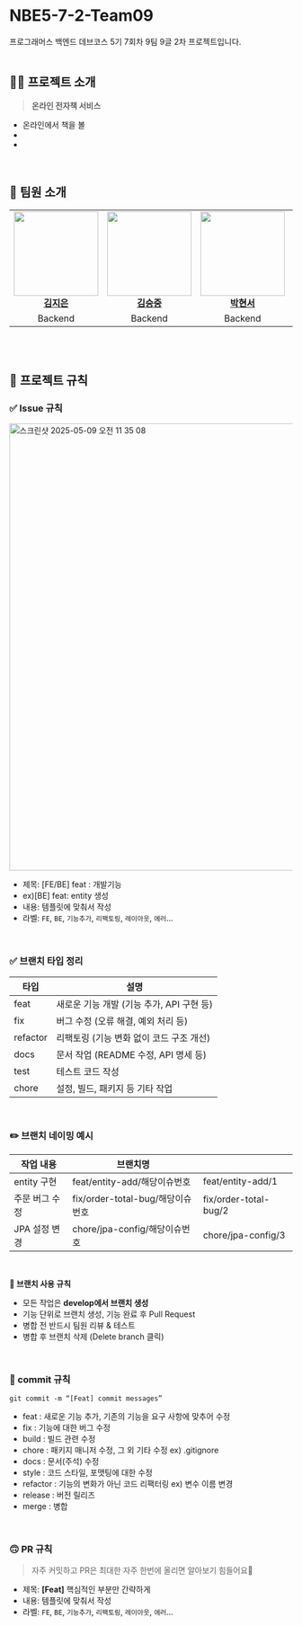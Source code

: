 # NBE5-7-2-Team09
프로그래머스 백엔드 데브코스 5기 7회차 9팀 9글 2차 프로젝트입니다.
<br>
<br>
## 🙋‍♀️ **프로젝트 소개**
> **온라인 전자책 서비스**
- 온라인에서 책을 볼 
- 
- 

<br>

## 👯 **팀원 소개**

<table>
  <tr>
    <td align="center">
      <a href="https://github.com/iamjieunkim"><img src="https://avatars.githubusercontent.com/u/83564946?v=4" width="150px"/></a><br/>
      <a href="https://github.com/iamjieunkim"><b>김지은</b></a>
    </td>
    <td align="center">
      <a href="https://github.com/kimsj0970"><img src="https://avatars.githubusercontent.com/u/53886275?v=4" width="150px"/></a><br/>
      <a href="https://github.com/kimsj0970"><b>김승중</b></a>
    </td>
    <td align="center">
      <a href="https://github.com/hyunwestpark"><img src="https://avatars.githubusercontent.com/u/123967536?v=4" width="150px"/></a><br/>
      <a href="https://github.com/hyunwestpark"><b>박현서</b></a>
    </td>
    <td align="center">
      <a href="https://github.com/chw0912"><img src="https://avatars.githubusercontent.com/u/95081400?v=4" width="150px"/></a><br/>
      <a href="https://github.com/chw0912"><b>최희웅</b></a>
    </td>
    <td align="center">
      <a href="https://github.com/HwuanPage"><img src="https://avatars.githubusercontent.com/u/39082854?v=4" width="150px"/></a><br/>
      <a href="https://github.com/HwuanPage"><b>황성철</b></a>
    </td>
  </tr>
  <tr>
    <td align="center">Backend</td>
    <td align="center">Backend</td>
    <td align="center">Backend</td>
    <td align="center">Backend</td>
    <td align="center">Backend</td>
  </tr>
</table>

<br>
<br>

## 📏 **프로젝트 규칙**
### ✅ Issue 규칙
<img width="796" alt="스크린샷 2025-05-09 오전 11 35 08" src="https://github.com/user-attachments/assets/27e57572-c61c-4958-8f39-e52ae7b3d16f" />

- 제목: [FE/BE] feat : 개발기능
- ex)[BE] feat: entity 생성
- 내용: 템플릿에 맞춰서 작성
- 라벨: `FE`, `BE`, `기능추가`, `리팩토링`, `레이아웃`, `에러`...
<br>

### ✅ 브랜치 타입 정리

| **타입** | **설명** |
| --- | --- |
| feat | 새로운 기능 개발 (기능 추가, API 구현 등) |
| fix | 버그 수정 (오류 해결, 예외 처리 등) |
| refactor | 리팩토링 (기능 변화 없이 코드 구조 개선) |
| docs | 문서 작업 (README 수정, API 명세 등) |
| test | 테스트 코드 작성 |
| chore | 설정, 빌드, 패키지 등 기타 작업 |
<br>

### **✏️ 브랜치 네이밍 예시**

| **작업 내용** | **브랜치명** |  |
| --- | --- | --- |
| entity 구현 | feat/entity-add/해당이슈번호 | feat/entity-add/1 |
| 주문 버그 수정 | fix/order-total-bug/해당이슈번호 | fix/order-total-bug/2 |
| JPA 설정 변경 | chore/jpa-config/해당이슈번호 | chore/jpa-config/3 |
<br>

**📘 브랜치 사용 규칙**

- 모든 작업은 **develop에서 브랜치 생성**
- 기능 단위로 브랜치 생성, 기능 완료 후 Pull Request
- 병합 전 반드시 팀원 리뷰 & 테스트
- 병합 후 브랜치 삭제 (Delete branch 클릭)
<br>

### 🤯 commit 규칙
`git commit -m “[Feat] commit messages”`

- feat : 새로운 기능 추가, 기존의 기능을 요구 사항에 맞추어 수정
- fix : 기능에 대한 버그 수정
- build : 빌드 관련 수정
- chore : 패키지 매니저 수정, 그 외 기타 수정 ex) .gitignore
- docs : 문서(주석) 수정
- style : 코드 스타일, 포맷팅에 대한 수정
- refactor : 기능의 변화가 아닌 코드 리팩터링 ex) 변수 이름 변경
- release : 버전 릴리즈
- merge : 병합

<br>

### 🙃 PR 규칙

> 자주 커밋하고 PR은 최대한 자주 한번에 올리면 알아보기 힘들어요🥲
> 
- 제목: **[Feat]** 핵심적인 부분만 간략하게
- 내용: 템플릿에 맞춰서 작성
- 라벨: `FE`, `BE`, `기능추가`, `리팩토링`, `레이아웃`, `에러`...
